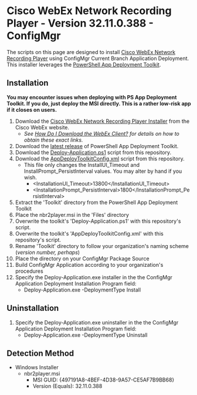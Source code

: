 # Cisco WebEx Network Recording Player - Version 32.11.0.388 - ConfigMgr

The scripts on this page are designed to install [Cisco WebEx Network Recording Player](https://www.webex.com/play-webex-recording.html) using ConfigMgr Current Branch Application Deployment. This installer leverages the [PowerShell App Deployment Toolkit](http://psappdeploytoolkit.com/).

## Installation

**You may encounter issues when deploying with PS App Deployment Toolkit. If you do, just deploy the MSI directly. This is a rather low-risk app if it closes on users.**

1. Download the [Cisco WebEx Network Recording Player Installer](https://akamaicdn.webex.com/client/WBXclient-32.11.0-388/nbr2player.msi "nbr2player.msi") from the Cisco WebEx website.
    * *See [How Do I Download the WebEx Client?](https://collaborationhelp.cisco.com/article/en-us/WBX21270) for details on how to obtain these exact links.*
1. Download the [latest release](https://github.com/PSAppDeployToolkit/PSAppDeployToolkit/releases/latest) of PowerShell App Deployment Toolkit.
1. Download the [Deploy-Application.ps1](https://github.com/aentringer/CMAppScripts/raw/master/Cisco/WebEx-Network-Recording-Player/Deploy-Application.ps1) script from this repository.
1. Download the [AppDeployToolkitConfig.xml](https://github.com/aentringer/CMAppScripts/raw/master/Cisco/WebEx-Network-Recording-Player/AppDeployToolkit/AppDeployToolkitConfig.xml) script from this repository.
    * This file only changes the InstallUI_Timeout and InstallPrompt_PersistInterval values. You may alter by hand if you wish.
      * <InstallationUI_Timeout>13800</InstallationUI_Timeout>
      * <InstallationPrompt_PersistInterval>1800</InstallationPrompt_PersistInterval>
1. Extract the 'Toolkit' directory from the PowerShell App Deployment Toolkit
1. Place the nbr2player.msi in the 'Files' directory
1. Overwrite the toolkit's 'Deploy-Application.ps1' with this repository's script.
1. Overwrite the toolkit's 'AppDeployToolkitConfig.xml' with this repository's script.
1. Rename 'Toolkit' directory to follow your organization's naming scheme (*version number, perhaps*)
1. Place the directory on your ConfigMgr Package Source
1. Build ConfigMgr Application according to your organization's procedures
1. Specify the Deploy-Application.exe installer in the the ConfigMgr Application Deployment Installation Program field:
    * Deploy-Application.exe -DeploymentType Install

## Uninstallation

1. Specify the Deploy-Application.exe uninstaller in the the ConfigMgr Application Deployment Installation Program field:
    * Deploy-Application.exe -DeploymentType Uninstall

## Detection Method

* Windows Installer
  * nbr2player.msi
    * MSI GUID: {497191A8-4BEF-4D38-9A57-CE5AF7B9BB68}
    * Version (Equals): 32.11.0.388
